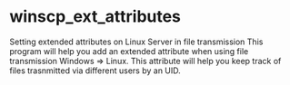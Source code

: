# winscp_ext_attributes
Setting extended attributes on Linux Server in file transmission
This program will help you add an extended attribute when using file transmission Windows => Linux. 
This attribute will help you keep track of files trasnmitted via different users by an UID.
